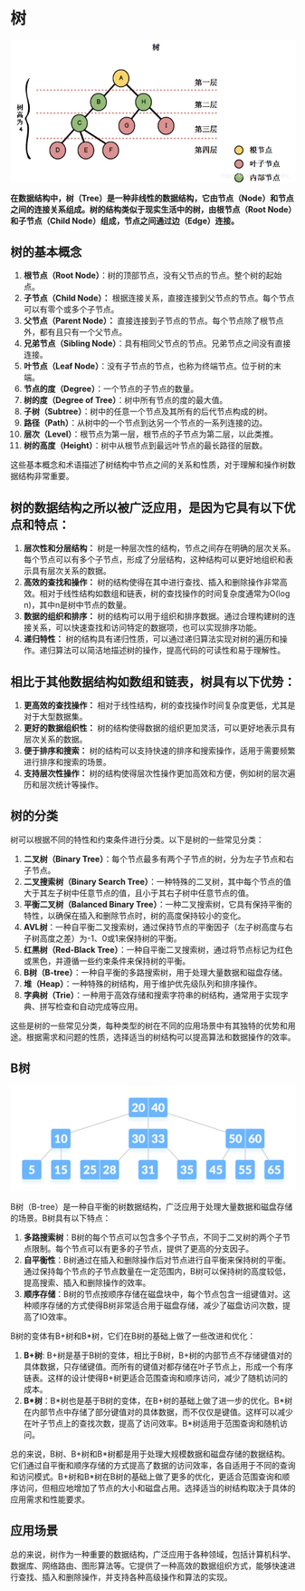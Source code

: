 # 树

![tree](../../../resources/images/tree.png)

**在数据结构中，树（Tree）是一种非线性的数据结构，它由节点（Node）和节点之间的连接关系组成。树的结构类似于现实生活中的树，由根节点（Root Node）和子节点（Child Node）组成，节点之间通过边（Edge）连接。**

## 树的基本概念
1. **根节点（Root Node）**：树的顶部节点，没有父节点的节点。整个树的起始点。
2. **子节点（Child Node）：** 根据连接关系，直接连接到父节点的节点。每个节点可以有零个或多个子节点。
3. **父节点（Parent Node）：** 直接连接到子节点的节点。每个节点除了根节点外，都有且只有一个父节点。
4. **兄弟节点（Sibling Node）**：具有相同父节点的节点。兄弟节点之间没有直接连接。
5. **叶节点（Leaf Node）**：没有子节点的节点，也称为终端节点。位于树的末端。
6. **节点的度（Degree）**：一个节点的子节点的数量。
7. **树的度（Degree of Tree）**：树中所有节点的度的最大值。
8. **子树（Subtree）**：树中的任意一个节点及其所有的后代节点构成的树。 
9. **路径（Path）**：从树中的一个节点到达另一个节点的一系列连接的边。
10. **层次（Level）**：根节点为第一层，根节点的子节点为第二层，以此类推。
11. **树的高度（Height）**：树中从根节点到最远叶节点的最长路径的层数。

这些基本概念和术语描述了树结构中节点之间的关系和性质，对于理解和操作树数据结构非常重要。

## 树的数据结构之所以被广泛应用，是因为它具有以下优点和特点：
1. **层次性和分层结构：** 树是一种层次性的结构，节点之间存在明确的层次关系。每个节点可以有多个子节点，形成了分层结构，这种结构可以更好地组织和表示具有层次关系的数据。
2. **高效的查找和操作：** 树的结构使得在其中进行查找、插入和删除操作非常高效。相对于线性结构如数组和链表，树的查找操作的时间复杂度通常为O(log n)，其中n是树中节点的数量。
3. **数据的组织和排序：** 树的结构可以用于组织和排序数据。通过合理构建树的连接关系，可以快速查找和访问特定的数据项，也可以实现排序功能。
4. **递归特性：** 树的结构具有递归性质，可以通过递归算法实现对树的遍历和操作。递归算法可以简洁地描述树的操作，提高代码的可读性和易于理解性。

## 相比于其他数据结构如数组和链表，树具有以下优势：
1. **更高效的查找操作：** 相对于线性结构，树的查找操作时间复杂度更低，尤其是对于大型数据集。
2. **更好的数据组织性：** 树的结构使得数据的组织更加灵活，可以更好地表示具有层次关系的数据。
3. **便于排序和搜索：** 树的结构可以支持快速的排序和搜索操作，适用于需要频繁进行排序和搜索的场景。
4. **支持层次性操作：** 树的结构使得层次性操作更加高效和方便，例如树的层次遍历和层次统计等操作。

## 树的分类

树可以根据不同的特性和约束条件进行分类。以下是树的一些常见分类：
1. **二叉树（Binary Tree）**：每个节点最多有两个子节点的树，分为左子节点和右子节点。
2. **二叉搜索树（Binary Search Tree）**：一种特殊的二叉树，其中每个节点的值大于其左子树中任意节点的值，且小于其右子树中任意节点的值。
3. **平衡二叉树（Balanced Binary Tree）**：一种二叉搜索树，它具有保持平衡的特性，以确保在插入和删除节点时，树的高度保持较小的变化。
4. **AVL树**：一种自平衡二叉搜索树，通过保持节点的平衡因子（左子树高度与右子树高度之差）为-1、0或1来保持树的平衡。
5. **红黑树（Red-Black Tree）**：一种自平衡二叉搜索树，通过将节点标记为红色或黑色，并遵循一些约束条件来保持树的平衡。
6. **B树（B-tree）**：一种自平衡的多路搜索树，用于处理大量数据和磁盘存储。
7. **堆（Heap）**：一种特殊的树结构，用于维护优先级队列和排序操作。
8. **字典树（Trie）**：一种用于高效存储和搜索字符串的树结构，通常用于实现字典、拼写检查和自动完成等应用。

这些是树的一些常见分类，每种类型的树在不同的应用场景中有其独特的优势和用途。根据需求和问题的性质，选择适当的树结构可以提高算法和数据操作的效率。

## B树
![b-tree](../../../resources/images/b-tree.webp)

B树（B-tree）是一种自平衡的树数据结构，广泛应用于处理大量数据和磁盘存储的场景。B树具有以下特点：

1. **多路搜索树**：B树的每个节点可以包含多个子节点，不同于二叉树的两个子节点限制。每个节点可以有更多的子节点，提供了更高的分支因子。
2. **自平衡性**：B树通过在插入和删除操作后对节点进行自平衡来保持树的平衡。通过保持每个节点的子节点数量在一定范围内，B树可以保持树的高度较低，提高搜索、插入和删除操作的效率。
3. **顺序存储**：B树的节点按顺序存储在磁盘块中，每个节点包含一组键值对。这种顺序存储的方式使得B树非常适合用于磁盘存储，减少了磁盘访问次数，提高了IO效率。

B树的变体有B+树和B*树，它们在B树的基础上做了一些改进和优化：

1. **B+树**: B+树是基于B树的变体，相比于B树，B+树的内部节点不存储键值对的具体数据，只存储键值。而所有的键值对都存储在叶子节点上，形成一个有序链表。这样的设计使得B+树更适合范围查询和顺序访问，减少了随机访问的成本。
2. **B\*树**：B\*树也是基于B树的变体，在B+树的基础上做了进一步的优化。B\*树在内部节点中存储了部分键值对的具体数据，而不仅仅是键值。这样可以减少在叶子节点上的查找次数，提高了访问效率。B\*树适用于范围查询和随机访问。

总的来说，B树、B+树和B\*树都是用于处理大规模数据和磁盘存储的数据结构。它们通过自平衡和顺序存储的方式提高了数据的访问效率，各自适用于不同的查询和访问模式。B+树和B\*树在B树的基础上做了更多的优化，更适合范围查询和顺序访问，但相应地增加了节点的大小和磁盘占用。选择适当的树结构取决于具体的应用需求和性能要求。

## 应用场景
总的来说，树作为一种重要的数据结构，广泛应用于各种领域，包括计算机科学、数据库、网络路由、图形算法等。它提供了一种高效的数据组织方式，能够快速进行查找、插入和删除操作，并支持各种高级操作和算法的实现。
